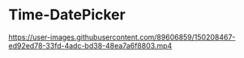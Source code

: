 # Time-DatePicker

https://user-images.githubusercontent.com/89606859/150208467-ed92ed78-33fd-4adc-bd38-48ea7a6f8803.mp4
